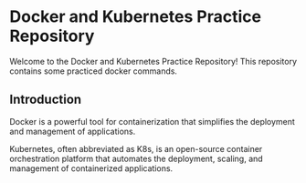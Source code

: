 # Docker and Kubernetes Practice Repository

Welcome to the Docker and Kubernetes Practice Repository! This repository contains some practiced docker commands.

## Introduction

Docker is a powerful tool for containerization that simplifies the deployment and management of applications.

Kubernetes, often abbreviated as K8s, is an open-source container orchestration platform that automates the deployment, scaling, and management of containerized applications.
